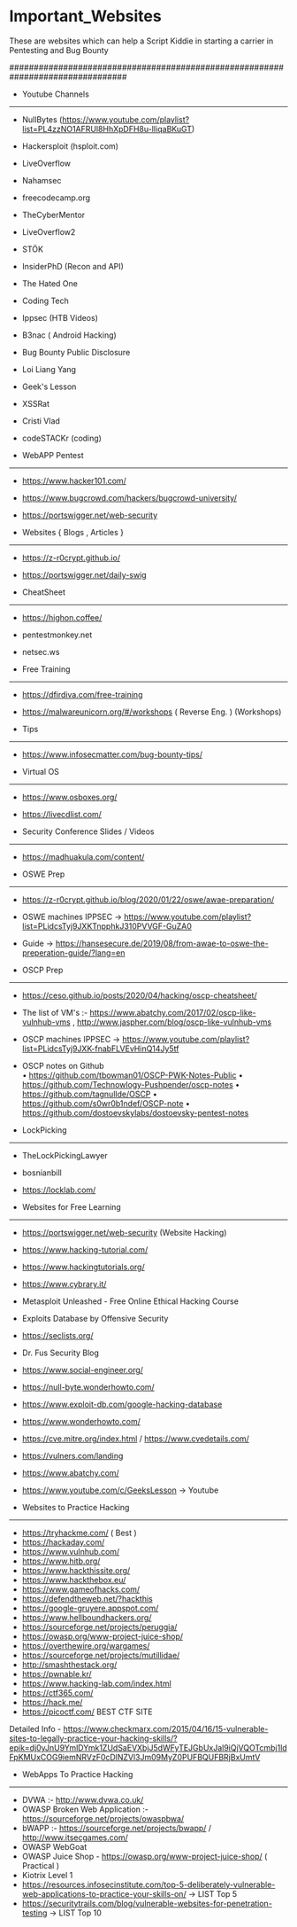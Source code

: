 # Important_Websites
These are websites which can help a Script Kiddie in starting a carrier in Pentesting and Bug Bounty

################################################################################

- Youtube Channels
******************
- NullBytes            (https://www.youtube.com/playlist?list=PL4zzNO1AFRUl8HhXpDFH8u-lIiqaBKuGT)
- Hackersploit             (hsploit.com)
- LiveOverflow
- Nahamsec
- freecodecamp.org
- TheCyberMentor
- LiveOverflow2
- STÖK
- InsiderPhD                        (Recon and API)
- The Hated One
- Coding Tech
- Ippsec                              (HTB Videos)
- B3nac                              ( Android Hacking)
- Bug Bounty Public Disclosure
- Loi Liang Yang
- Geek's Lesson
- XSSRat
- Cristi Vlad
- codeSTACKr     (coding)


- WebAPP Pentest
********************************
- https://www.hacker101.com/
- https://www.bugcrowd.com/hackers/bugcrowd-university/
- https://portswigger.net/web-security


- Websites  { Blogs , Articles }
***************************************
- https://z-r0crypt.github.io/
- https://portswigger.net/daily-swig


- CheatSheet
*******************************
- https://highon.coffee/
- pentestmonkey.net
- netsec.ws


- Free Training
***************************************
- https://dfirdiva.com/free-training
- https://malwareunicorn.org/#/workshops   ( Reverse Eng. ) (Workshops)



- Tips
**********************
- https://www.infosecmatter.com/bug-bounty-tips/


- Virtual OS
*****************************************
- https://www.osboxes.org/
- https://livecdlist.com/




- Security Conference Slides / Videos
******************************************
- https://madhuakula.com/content/


- OSWE Prep
******************************************************************
- https://z-r0crypt.github.io/blog/2020/01/22/oswe/awae-preparation/
- OSWE machines IPPSEC → https://www.youtube.com/playlist?list=PLidcsTyj9JXKTnpphkJ310PVVGF-GuZA0
- Guide → https://hansesecure.de/2019/08/from-awae-to-oswe-the-preperation-guide/?lang=en


- OSCP Prep
****************************************************************
- https://ceso.github.io/posts/2020/04/hacking/oscp-cheatsheet/ 
- The list of VM's  :-   https://www.abatchy.com/2017/02/oscp-like-vulnhub-vms   ,   http://www.jaspher.com/blog/oscp-like-vulnhub-vms
- OSCP machines IPPSEC → https://www.youtube.com/playlist?list=PLidcsTyj9JXK-fnabFLVEvHinQ14Jy5tf

- OSCP notes on Github  
• https://github.com/tbowman01/OSCP-PWK-Notes-Public
• https://github.com/Technowlogy-Pushpender/oscp-notes
• https://github.com/tagnullde/OSCP
• https://github.com/s0wr0b1ndef/OSCP-note
• https://github.com/dostoevskylabs/dostoevsky-pentest-notes


- LockPicking
***************************************
- TheLockPickingLawyer
- bosnianbill
- https://locklab.com/



- Websites for Free Learning
********************************
- https://portswigger.net/web-security   (Website Hacking)
- https://www.hacking-tutorial.com/
- https://www.hackingtutorials.org/
- https://www.cybrary.it/
- Metasploit Unleashed - Free Online Ethical Hacking Course
- Exploits Database by Offensive Security
- https://seclists.org/
- Dr. Fus Security Blog
- https://www.social-engineer.org/
- https://null-byte.wonderhowto.com/
- https://www.exploit-db.com/google-hacking-database
- https://www.wonderhowto.com/
- https://cve.mitre.org/index.html  /  https://www.cvedetails.com/
- https://vulners.com/landing
- https://www.abatchy.com/
- https://www.youtube.com/c/GeeksLesson  →  Youtube




- Websites to Practice Hacking
***********************************

- https://tryhackme.com/    ( Best )
- https://hackaday.com/
- https://www.vulnhub.com/
- https://www.hitb.org/
- https://www.hackthissite.org/
- https://www.hackthebox.eu/
- https://www.gameofhacks.com/
- https://defendtheweb.net/?hackthis
- https://google-gruyere.appspot.com/
- https://www.hellboundhackers.org/
- https://sourceforge.net/projects/peruggia/
- https://owasp.org/www-project-juice-shop/
- https://overthewire.org/wargames/
- https://sourceforge.net/projects/mutillidae/
- http://smashthestack.org/
- https://pwnable.kr/
- https://www.hacking-lab.com/index.html
- https://ctf365.com/
- https://hack.me/
- https://picoctf.com/    BEST CTF SITE


Detailed Info - https://www.checkmarx.com/2015/04/16/15-vulnerable-sites-to-legally-practice-your-hacking-skills/?epik=dj0yJnU9YmlDYmk1ZUdSaEVXbjJ5dWFyTEJGbUxJal9iQjVQOTcmbj1ldFpKMUxCOG9iemNRVzF0cDlNZVl3Jm09MyZ0PUFBQUFBRjBxUmtV


- WebApps To Practice Hacking 
*************************************

- DVWA :- http://www.dvwa.co.uk/
- OWASP Broken Web Application :- https://sourceforge.net/projects/owaspbwa/
- bWAPP :- https://sourceforge.net/projects/bwapp/  /   http://www.itsecgames.com/
- OWASP WebGoat
- OWASP Juice Shop - https://owasp.org/www-project-juice-shop/    (  Practical  )
- Kiotrix Level 1
- https://resources.infosecinstitute.com/top-5-deliberately-vulnerable-web-applications-to-practice-your-skills-on/   →  LIST Top 5
- https://securitytrails.com/blog/vulnerable-websites-for-penetration-testing   →   LIST Top 10




